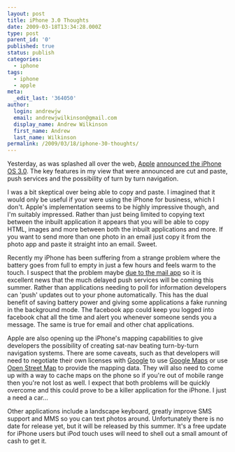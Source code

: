 ```yaml
---
layout: post
title: iPhone 3.0 Thoughts
date: 2009-03-18T13:34:28.000Z
type: post
parent_id: '0'
published: true
status: publish
categories:
  - iphone
tags:
  - iphone
  - apple
meta:
  _edit_last: '364050'
author:
  login: andrewjw
  email: andrewjwilkinson@gmail.com
  display_name: Andrew Wilkinson
  first_name: Andrew
  last_name: Wilkinson
permalink: /2009/03/18/iphone-30-thoughts/
---
```

Yesterday, as was splashed all over the web, <a href="http://www.apple.com">Apple</a> <a href="http://news.bbc.co.uk/1/hi/technology/7949557.stm">announced the iPhone OS 3.0</a>. The key features in my view that were announced are cut and paste, push services and the possibility of turn by turn navigation.

I was a bit skeptical over being able to copy and paste. I imagined that it would only be useful if your were using the iPhone for business, which I don't. Apple's implementation seems to be highly impressive though, and I'm suitably impressed. Rather than just being limited to copying text between the inbuilt application it appears that you will be able to copy HTML, images and more between both the inbuilt applications and more. If you want to send more than one photo in an email just copy it from the photo app and paste it straight into an email. Sweet.

Recently my iPhone has been suffering from a strange problem where the battery goes from full to empty in just a few hours and feels warm to the touch. I suspect that the problem maybe <a href="http://tomokeefe.com/2008/07/26/iphone-applications-draining-your-battery/">due to the mail app</a> so it is excellent news that the much delayed push services will be coming this summer. Rather than applications needing to poll for information developers can 'push' updates out to your phone automatically. This has the dual benefit of saving battery power and giving some applications a fake running in the background mode. The facebook app could keep you logged into facebook chat all the time and alert you whenever someone sends you a message. The same is true for email and other chat applications.

Apple are also opening up the iPhone's mapping capabilities to give developers the possibility of creating sat-nav beating turn-by-turn navigation systems. There are some caveats, such as that developers will need to negotiate their own licenses with <a href="http://www.google.com">Google</a> to use <a href="http://maps.google.co.uk">Google Maps</a> or use <a href="http://www.openstreetmap.org/">Open Street Map</a> to provide the mapping data. They will also need to come up with a way to cache maps on the phone so if you're out of mobile range then you're not lost as well. I expect that both problems will be quickly overcome and this could prove to be a killer application for the iPhone. I just a need a car...

Other applications include a landscape keyboard, greatly improve SMS support and MMS so you can text photos around. Unfortunately there is no date for release yet, but it will be released by this summer. It's a free update for iPhone users but iPod touch uses will need to shell out a small amount of cash to get it.
